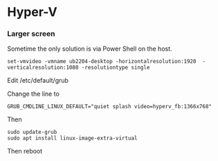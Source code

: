 # Hyper-V

### Larger screen

Sometime the only solution is via Power Shell on the host.

```
set-vmvideo -vmname ub2204-desktop -horizontalresolution:1920  -verticalresolution:1080 -resolutiontype single
```

Edit /etc/default/grub

Change the line to&#x20;

```
GRUB_CMDLINE_LINUX_DEFAULT="quiet splash video=hyperv_fb:1366x768"
```

Then&#x20;

```
sudo update-grub
sudo apt install linux-image-extra-virtual 
```

Then reboot
